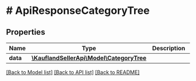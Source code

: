 # # ApiResponseCategoryTree

## Properties

Name | Type | Description | Notes
------------ | ------------- | ------------- | -------------
**data** | [**\KauflandSellerApi\Model\CategoryTree**](CategoryTree.md) |  |

[[Back to Model list]](../../README.md#models) [[Back to API list]](../../README.md#endpoints) [[Back to README]](../../README.md)

